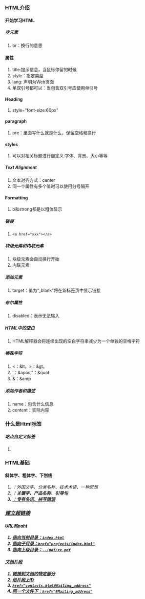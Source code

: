 ### HTML介绍

#### 开始学习HTML

##### 空元素
1. br：换行的意思
#### 属性
1. title:提示信息，当鼠标停留的时候
2. style：指定类型
3. lang: 声明为Web页面
4. 单双引号都可以：当包含双引号应使用单引号
#### Heading
1. style="font-size:60px"
#### paragraph
1. pre：里面写什么就是什么，保留空格和换行
#### styles
1. 可以对相关标题进行自定义:字体、背景、大小等等
##### Text Alignment
1. 文本对齐方式：center
2. 同一个属性有多个值时可以使用分号隔开
#### Formatting
1. b和strong都是以粗体显示
##### 链接
1. `<a href="xxx"></a>`

##### 块级元素和内联元素

1. 块级元素会自动换行开始
2. 内联元素

##### 添加元素

1. target：值为“_blank”将在新标签页中显示链接

##### 布尔属性

1. disabled：表示无法输入

##### HTML中的空白

1. HTML解释器会将连续出现的空白字符串减少为一个单独的空格字符

##### 特殊字符

1. <：&lt，>：&gt。
2. ’：&apos,"：&quot
3. &：&amp

##### 添加作者和描述

1. name：包含什么信息
2. content：实际内容
### 什么是Html<head>标签
##### 站点自定义标签
1. <link rel="icon" href="favicon.ico" type="image/x-icon">

### HTML基础

#### 斜体字、粗体字、下划线

1. <i>：外国文字、分类名称、技术术语、一种思想
2. <b>：关键字、产品名称、引导句
3. <u>：专有名词、拼写错误

### 建立超链接

#### URL和paht

1. 指向当前目录：`index.html`
2. 指向子目录：`href="projects/index.html"`
3. 指向上级目录：`../pdf/xx.pdf`

#### 文档片段

1. 链接到文档的特定部分
2. 给片段上ID
3. `href="contacts.html#Mailing_address"`
4. 同一个文件下：`href="#Mailing_address"`

